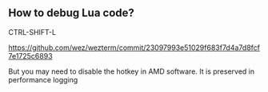 ## How to debug Lua code?

CTRL-SHIFT-L

https://github.com/wez/wezterm/commit/23097993e51029f683f7d4a7d8fcf7e1725c6893

But you may need to disable the hotkey in AMD software. It is preserved in performance logging
